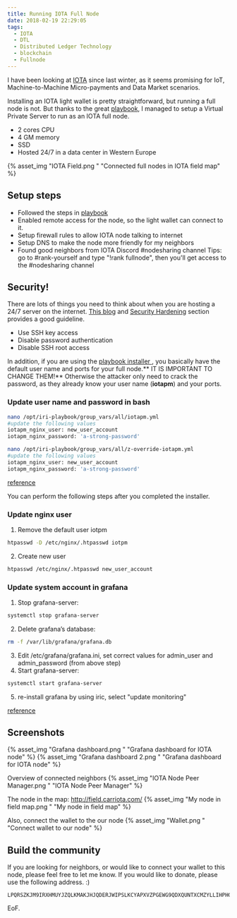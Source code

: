 ```yaml
---
title: Running IOTA Full Node
date: 2018-02-19 22:29:05
tags:
  - IOTA
  - DTL
  - Distributed Ledger Technology
  - blockchain
  - Fullnode
---
```


I have been looking at [IOTA](https://www.iota.org/) since last winter, as it seems promising for IoT, Machine-to-Machine Micro-payments and Data Market scenarios.

Installing an IOTA light wallet is pretty straightforward, but running a full node is not. But thanks to the great [playbook](http://iri-playbook.readthedocs.io/en/master/introduction.html), I managed to setup a Virtual Private Server to run as an IOTA full node. 
- 2 cores CPU 
- 4 GM memory
- SSD 
- Hosted 24/7 in a data center in Western Europe

{% asset_img "IOTA Field.png " "Connected full nodes in IOTA field map" %}

<!-- more -->

## Setup steps ##
- Followed the steps in [playbook](http://iri-playbook.readthedocs.io/en/master/introduction.html)
- Enabled remote access for the node, so the light wallet can connect to it.
- Setup firewall rules to allow IOTA node talking to internet
- Setup DNS to make the node more friendly for my neighbors
- Found good neighbors from IOTA Discord #nodesharing channel 
	Tips: go to #rank-yourself  and type "!rank fullnode", then you'll get access to the #nodesharing channel 

## Security! ##
There are lots of things you need to think about when you are hosting a 24/7 server on the internet. [This blog](https://x-vps.com/blog/?p=188) and [Security Hardening](http://iri-playbook.readthedocs.io/en/master/securityhardening.html) section provides a good guideline. 
- Use SSH key access
- Disable password authentication 
- Disable SSH root access

In addition, if you are using the [playbook installer ](http://iri-playbook.readthedocs.io/en/master/getting-started-quickly.html), you basically have the default user name and ports for your full node.** IT IS IMPORTANT TO CHANGE THEM!** Otherwise the attacker only need to crack the password, as they already know your user name (**iotapm**) and your ports.

### Update user name and password in bash ###
```bash
nano /opt/iri-playbook/group_vars/all/iotapm.yml
#update the following values
iotapm_nginx_user: new_user_account
iotapm_nginx_password: 'a-strong-password' 	

nano /opt/iri-playbook/group_vars/all/z-override-iotapm.yml
#update the following values
iotapm_nginx_user: new_user_account
iotapm_nginx_password: 'a-strong-password'
```
[reference](http://iri-playbook.readthedocs.io/en/master/installation.html#set-access-password) 

You can perform the following steps after you completed the installer.

### Update nginx user ###
1. Remove the default user iotpm
```bash
htpasswd -D /etc/nginx/.htpasswd iotpm
```
2. Create new user
```bash
htpasswd /etc/nginx/.htpasswd new_user_account
```

### Update system account in grafana ###
1. Stop grafana-server:
```bash
systemctl stop grafana-server
```
2. Delete grafana’s database:
```bash
rm -f /var/lib/grafana/grafana.db
```
3. Edit /etc/grafana/grafana.ini, set correct values for admin_user and admin_password (from above step)
4. Start grafana-server:
```bash
systemctl start grafana-server
```
5. re-install grafana by using iric, select "update monitoring"

[reference](http://iri-playbook.readthedocs.io/en/master/troubleshooting.html#http-error-401-unauthorized-when-running-playbook) 

## Screenshots ##
{% asset_img "Grafana dashboard.png " "Grafana dashboard for IOTA node" %}
{% asset_img "Grafana dashboard 2.png " "Grafana dashboard for IOTA node" %}

Overview of connected neighbors
{% asset_img "IOTA Node Peer Manager.png " "IOTA Node Peer Manager" %}

The node in the map: http://field.carriota.com/
{% asset_img "My node in field map.png " "My node in field map" %}

Also, connect the wallet to the our node
{% asset_img "Wallet.png " "Connect wallet to our node" %}


## Build the community ##
If you are looking for neighbors, or would like to connect your wallet to this node, please feel free to let me know. 
If you would like to donate, please use the following address. :)
```
LPQRSZKJM9IRXHMUYJZQLKMAKJHJQDERJWIPSLKCYAPXVZPGEWG9QDXQUNTXCMZYLLIHPHGULVGFIAZAWDFECWYKGC
``` 

EoF.
